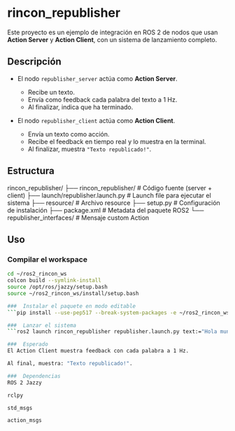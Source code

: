 # rincon_republisher

Este proyecto es un ejemplo de integración en ROS 2 de nodos que usan **Action Server** y **Action Client**, con un sistema de lanzamiento completo.

## Descripción

- El nodo `republisher_server` actúa como **Action Server**.
    - Recibe un texto.
    - Envía como feedback cada palabra del texto a 1 Hz.
    - Al finalizar, indica que ha terminado.

- El nodo `republisher_client` actúa como **Action Client**.
    - Envía un texto como acción.
    - Recibe el feedback en tiempo real y lo muestra en la terminal.
    - Al finalizar, muestra `"Texto republicado!"`.

## Estructura

rincon_republisher/
├── rincon_republisher/ # Código fuente (server + client)
├── launch/republisher.launch.py # Launch file para ejecutar el sistema
├── resource/ # Archivo resource
├── setup.py # Configuración de instalación
├── package.xml # Metadata del paquete ROS2
└── republisher_interfaces/ # Mensaje custom Action

## Uso

###  Compilar el workspace

```bash
cd ~/ros2_rincon_ws
colcon build --symlink-install
source /opt/ros/jazzy/setup.bash
source ~/ros2_rincon_ws/install/setup.bash

###  Instalar el paquete en modo editable
```pip install --use-pep517 --break-system-packages -e ~/ros2_rincon_ws/src/rincon_republisher

###  Lanzar el sistema
```ros2 launch rincon_republisher republisher.launch.py text:="Hola mundo este es un ejemplo"

###  Esperado
El Action Client muestra feedback con cada palabra a 1 Hz.

Al final, muestra: "Texto republicado!".

###  Dependencias
ROS 2 Jazzy

rclpy

std_msgs

action_msgs

